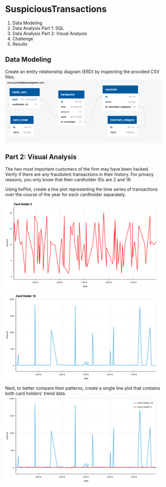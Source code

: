 # SuspiciousTransactions
1. Data Modeling
2. Data Analysis Part 1: SQL
3. Data Analysis Part 2: Visual Analysis
4. Challenge
5. Results

## Data Modeling

Create an entity relationship diagram (ERD) by inspecting the provided CSV files.
![](images/ERD.png)

## Part 2: Visual Analysis

The two most important customers of the firm may have been hacked. Verify if there are any fraudulent transactions in their history. For privacy reasons, you only know that their cardholder IDs are 2 and 18.

Using hvPlot, create a line plot representing the time series of transactions over the course of the year for each cardholder separately. 

![](images/cardholder_2.png)  

![](images/cardholder_18.png) 

Next, to better compare their patterns, create a single line plot that contains both card holders' trend data.  
![](images/combined_plot.png)
